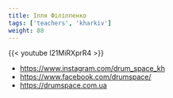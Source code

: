 ```yaml
---
title: Ілля Філіппенко
tags: ['teachers', 'kharkiv']
weight: 88
---
```

{{< youtube l21MiRXprR4 >}}

- https://www.instagram.com/drum_space_kh
- https://www.facebook.com/drumspace/
- https://drumspace.com.ua

